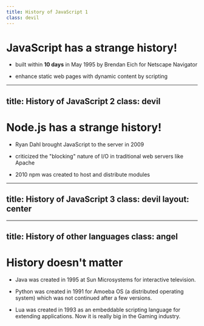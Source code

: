 ```yaml
---
title: History of JavaScript 1
class: devil
---
```


# JavaScript has a strange history!

- built within **10 days** in May 1995 by Brendan Eich for Netscape Navigator

- enhance static web pages with dynamic content by scripting

<!-- TODO: insert logo of netscape navigator -->
<!-- TODO: insert picture of Java applet? -->

<!--
NOTES
-->

---
title: History of JavaScript 2
class: devil
---

# Node.js has a strange history!

- Ryan Dahl brought JavaScript to the server in 2009

- criticized the "blocking" nature of I/O in traditional web servers like Apache

<!-- TODO: insert logo of Apache Http -->

- 2010 npm was created to host and distribute modules

<!-- TODO: insert Talk where Dahl regrets it -->

<!--
NOTES
-->

---
title: History of JavaScript 3
class: devil
layout: center
---

<!-- # The History of the Web Development -->

<Youtube id="aXcuz6fn8_w" height="500px" />

<!--
NOTES
-->

---
title: History of other languages
class: angel
---

# History doesn't matter

- Java was created in 1995 at Sun Microsystems for interactive television.

- Python was created in 1991 for Amoeba OS (a distributed operating system) which was not continued after a few versions.

- Lua was created in 1993 as an embeddable scripting language for extending applications. Now it is really big in the Gaming industry.

<!--
NOTES
-->
